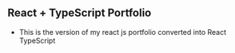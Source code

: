 ## React + TypeScript Portfolio

- This is the version of my react js portfolio converted into React TypeScript